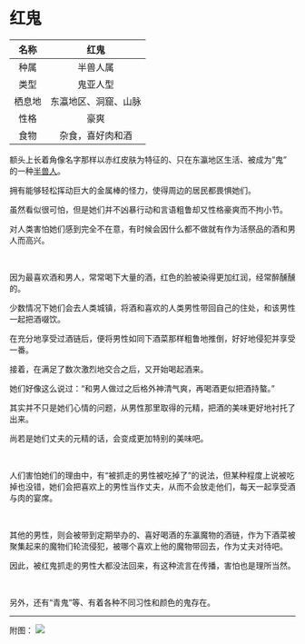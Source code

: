 # 红鬼

|名称|红鬼|
|:-:|:-:|
|种属|半兽人属|
|类型|鬼亚人型|
|栖息地|东瀛地区、洞窟、山脉|
|性格|豪爽|
|食物|杂食，喜好肉和酒|

额头上长着角像名字那样以赤红皮肤为特征的、只在东瀛地区生活、被成为”鬼” 的一种[半兽人](22半兽人.md)。

拥有能够轻松挥动巨大的金属棒的怪力，使得周边的居民都畏惧她们。

虽然看似很可怕，但是她们并不凶暴行动和言语粗鲁却又性格豪爽而不拘小节。

对人类害怕她们感到完全不在意，有时候会因什么都不做就有作为活祭品的酒和男人而高兴。

<br>

因为最喜欢酒和男人，常常喝下大量的酒，红色的脸被染得更加红润，经常醉醺醺的。

少数情况下她们会去人类城镇，将酒和喜欢的人类男性带回自己的住处，和该男性一起把酒啜饮。

在充分地享受过酒链后，便将男性如同下酒菜那样粗鲁地推倒，好好地侵犯并享受一番。

接着，在满足了数次激烈地交合之后，又开始喝起酒来。

她们好像这么说过：“和男人做过之后格外神清气爽，再喝酒更似把酒持螯。”

其实并不只是她们心情的问题，从男性那里取得的元精，把酒的美味更好地衬托了出来。

尚若是她们丈夫的元精的话，会变成更加特别的美味吧。

<br>

人们害怕她们的理由中，有“被抓走的男性被吃掉了”的说法，但某种程度上说被吃掉也没错，她们会把喜欢上的男性当作丈夫，从而不会放走他们，每天一起享受酒与肉的宴席。

<br>

其他的男性，则会被带到定期举办的、喜好喝酒的东瀛魔物的酒链，作为下酒菜被聚集起来的魔物们轮流侵犯，被哪个喜欢上他的魔物带回去，作为丈夫对待吧。

因此，被红鬼抓走的男性大都没法回来，有这种流言在传播，害怕也是理所当然。

<br>

另外，还有“青鬼”等、有着各种不同习性和颜色的鬼存在。

---

附图： ![](img/魔物娘图鉴I/192-193红鬼.jpg)